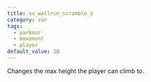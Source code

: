 ```yaml
---
title: sv_wallrun_scramble_z
category: var
tags:
  - parkour
  - movement
  - player
default_value: 28
---
```


Changes the max height the player can climb to.
